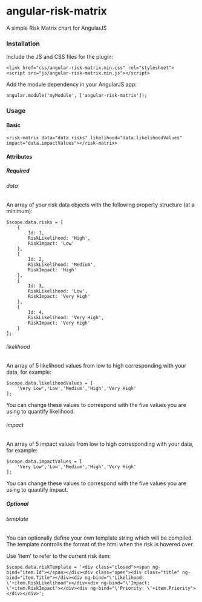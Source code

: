# angular-risk-matrix
A simple Risk Matrix chart for AngularJS

### Installation

Include the JS and CSS files for the plugin:

```
<link href="css/angular-risk-matrix.min.css" rel="stylesheet">
<script src="js/angular-risk-matrix.min.js"></script>
```

Add the module dependency in your AngularJS app:

```
angular.module('myModule', ['angular-risk-matrix']);
```

### Usage

#### Basic

```
<risk-matrix data="data.risks" likelihood="data.likelihoodValues" impact="data.impactValues"></risk-matrix>
```

#### Attributes

##### Required

###### data

An array of your risk data objects with the following property structure (at a minimum):

````
$scope.data.risks = [
	{
		Id: 1,
		RiskLikelihood: 'High',
		RiskImpact: 'Low'
	},
	{
		Id: 2,
		RiskLikelihood: 'Medium',
		RiskImpact: 'High'
	},
	{
		Id: 3,
		RiskLikelihood: 'Low',
		RiskImpact: 'Very High'
	},
	{
		Id: 4,
		RiskLikelihood: 'Very High',
		RiskImpact: 'Very High'
	}
];
````

###### likelihood

An array of 5 likelihood values from low to high corresponding with your data, for example:

```
$scope.data.likelihoodValues = [
	'Very Low','Low','Medium','High','Very High'
];
```
You can change these values to correspond with the five values you are using to quantify likelihood.

###### impact

An array of 5 impact values from low to high corresponding with your data, for example:

```
$scope.data.impactValues = [
	'Very Low','Low','Medium','High','Very High'
];
```
You can change these values to correspond with the five values you are using to quantify impact.

##### Optional

###### template

You can optionally define your own template string which will be compiled. The template controlls the format of the html when the risk is hovered over.

Use 'item' to refer to the current risk item:

```
$scope.data.riskTemplate = '<div class="closed"><span ng-bind="item.Id"></span></div><div class="open"><div class="title" ng-bind="item.Title"></div><div ng-bind="\'Likelihood: \'+item.RiskLikelihood"></div><div ng-bind="\'Impact: \'+item.RiskImpact"></div><div ng-bind="\'Priority: \'+item.Priority"></div></div>';
```

